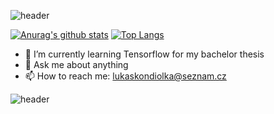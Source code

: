 ![header](https://capsule-render.vercel.app/api?type=slice&color=gradient&height=200&section=header&color=131126&text=%20Hi%20there%20👋&fontSize=40&textBg=false&fontAlign=80&fontAlignY=40&fontColor=e63e87)

[![Anurag's github stats](https://github-readme-stats.vercel.app/api?username=Kulasus&count_private=true&hide=issues&theme=radical)](https://github.com/anuraghazra/github-readme-stats)
[![Top Langs](https://github-readme-stats.vercel.app/api/top-langs/?username=Kulasus&layout=compact&theme=radical&langs_count=7)](https://github.com/anuraghazra/github-readme-stats)

- 🌱 I’m currently learning Tensorflow for my bachelor thesis
- 💬 Ask me about anything
- 📫 How to reach me: lukaskondiolka@seznam.cz

![header](https://capsule-render.vercel.app/api?type=slice&color=gradient&height=200&section=footer&fontSize=90&color=131126&)


<!--
**Kulasus/Kulasus** is a ✨ _special_ ✨ repository because its `README.md` (this file) appears on your GitHub profile.

Here are some ideas to get you started:

- 🔭 I’m currently working on ...
- 🌱 I’m currently learning ...
- 👯 I’m looking to collaborate on ...
- 🤔 I’m looking for help with ...
- 💬 Ask me about ...
- 📫 How to reach me: ...
- 😄 Pronouns: ...
- ⚡ Fun fact: ...
-->
